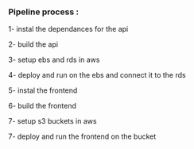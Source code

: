 ### Pipeline process :

1- instal the dependances for the api

2- build the api

3- setup ebs and rds in aws

4- deploy and run on the ebs and connect it to the rds

5- instal the frontend

6- build the frontend

7- setup s3 buckets in aws

7- deploy and run the frontend on the bucket

